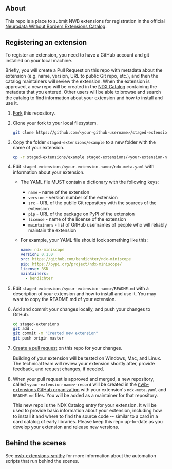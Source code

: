 ## About
This repo is a place to submit NWB extensions for registration in the official
[Neurodata Without Borders Extensions Catalog](https://github.com/nwb-extensions).

## Registering an extension

To register an extension, you need to have a GitHub account and git installed on your
local machine. 

Briefly, you will create a Pull Request on this repo with metadata about
the extension (e.g. name, version, URL to public Git repo, etc.), and then the catalog
maintainers will review the extension. When the extension is approved, a new repo 
will be created in the [NDX Catalog](https://github.com/nwb-extensions) containing 
the metadata that you entered. Other users will be able to browse and search the catalog
to find information about your extension and how to install and use it.

1. [Fork](https://help.github.com/en/articles/fork-a-repo) this repository.

2. Clone your fork to your local filesystem.

    ```bash
    git clone https://github.com/<your-github-username>/staged-extensions.git
    ```

2. Copy the folder `staged-extensions/example` to a new folder with the name of your
extension.

    ```bash
    cp -r staged-extensions/example staged-extensions/<your-extension-name>
    ```

3. Edit `staged-extensions/<your-extension-name>/ndx-meta.yaml`
with information about your extension.
    - The YAML file MUST contain a dictionary with the following keys:
      - `name` - name of the extension
      - `version` - version number of the extension
      - `src` - URL of the public Git repository with the sources of the extension
      - `pip` - URL of the package on PyPI of the extension
      - `license` - name of the license of the extension
      - `maintainers` - list of GitHub
      usernames of people who will reliably maintain the extension
      
    - For example, your YAML file should look something like this:
        ```yaml
        name: ndx-miniscope
        version: 0.1.0
        src: https://github.com/bendichter/ndx-miniscope
        pip: https://pypi.org/project/ndx-miniscope/
        license: BSD
        maintainers:
          - bendichter
        ```

4. Edit `staged-extensions/<your-extension-name>/README.md`
with a description of your extension and how to install and use it. You may
want to copy the README.md of your extension. 

5. Add and commit your changes locally, and push your changes to GitHub. 

    ```bash
    cd staged-extensions
    git add .
    git commit -m "Created new extension"
    git push origin master
    ```

5. [Create a pull request](https://help.github.com/en/articles/creating-a-pull-request)
on this repo for your changes.

    Building of your extension will be tested on Windows,
Mac, and Linux. The technical team will review your extension shortly after, 
provide feedback, and request changes, if needed.

6. When your pull request is approved and merged, a new repository, called
`<your-extension-name>-record` will be created in the [nwb-extensions
GitHub organization](https://github.com/nwb-extensions) with your 
extension's `ndx-meta.yaml` and `README.md` files. You will be added as a maintainer for that repository. 

    This new repo is the NDX Catalog entry for your extension. It will be used to provide basic 
information about your extension, including how to install it and where to find the source code -- 
similar to a card in a card catalog of early libraries. Please keep this repo up-to-date as you 
develop your extension and release new versions.

## Behind the scenes

See [nwb-extensions-smithy](https://github.com/nwb-extensions/nwb-extensions-smithy) for more information
about the automation scripts that run behind the scenes.
